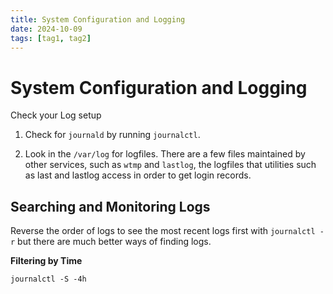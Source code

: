 ```yaml
---
title: System Configuration and Logging
date: 2024-10-09
tags: [tag1, tag2]
---
```


# System Configuration and Logging

Check your Log setup

1. Check for `journald` by running `journalctl`.

2. Look in the `/var/log` for logfiles. There are a few files maintained by
   other services, such as `wtmp` and `lastlog`, the logfiles that utilities
   such as last and lastlog access in order to get login records.

## Searching and Monitoring Logs

Reverse the order of logs to see the most recent logs first with `journalctl -r`
but there are much better ways of finding logs.

**Filtering by Time**

`journalctl -S -4h`
